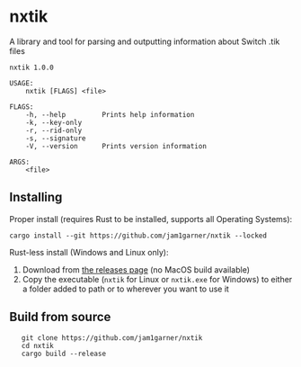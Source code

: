 # nxtik

A library and tool for parsing and outputting information about Switch .tik files

```
nxtik 1.0.0

USAGE:
    nxtik [FLAGS] <file>

FLAGS:
    -h, --help         Prints help information
    -k, --key-only     
    -r, --rid-only     
    -s, --signature    
    -V, --version      Prints version information

ARGS:
    <file>
```

## Installing

Proper install (requires Rust to be installed, supports all Operating Systems):

```
cargo install --git https://github.com/jam1garner/nxtik --locked
```

Rust-less install (Windows and Linux only):

1. Download from [the releases page](https://github.com/jam1garner/nxtik/releases) (no MacOS build available)
2. Copy the executable (`nxtik` for Linux or `nxtik.exe` for Windows) to either a folder added to path or to wherever you want to use it

## Build from source

```
   git clone https://github.com/jam1garner/nxtik
   cd nxtik
   cargo build --release
```
